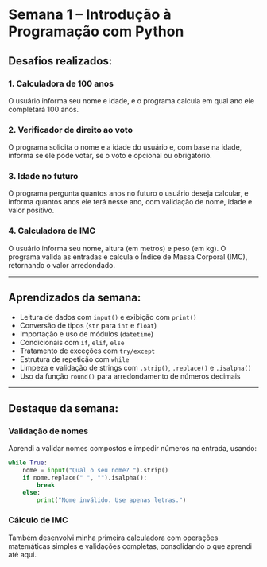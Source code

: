 # Semana 1 – Introdução à Programação com Python

## Desafios realizados:

### 1. Calculadora de 100 anos  
O usuário informa seu nome e idade, e o programa calcula em qual ano ele completará 100 anos.

### 2. Verificador de direito ao voto  
O programa solicita o nome e a idade do usuário e, com base na idade, informa se ele pode votar, se o voto é opcional ou obrigatório.

### 3. Idade no futuro  
O programa pergunta quantos anos no futuro o usuário deseja calcular, e informa quantos anos ele terá nesse ano, com validação de nome, idade e valor positivo.

### 4. Calculadora de IMC  
O usuário informa seu nome, altura (em metros) e peso (em kg). O programa valida as entradas e calcula o Índice de Massa Corporal (IMC), retornando o valor arredondado.

---

## Aprendizados da semana:

- Leitura de dados com `input()` e exibição com `print()`  
- Conversão de tipos (`str` para `int` e `float`)  
- Importação e uso de módulos (`datetime`)  
- Condicionais com `if`, `elif`, `else`  
- Tratamento de exceções com `try/except`  
- Estrutura de repetição com `while`  
- Limpeza e validação de strings com `.strip()`, `.replace()` e `.isalpha()`  
- Uso da função `round()` para arredondamento de números decimais

---

## Destaque da semana:

### Validação de nomes  
Aprendi a validar nomes compostos e impedir números na entrada, usando:

```python
while True:
    nome = input("Qual o seu nome? ").strip()
    if nome.replace(" ", "").isalpha():
        break
    else:
        print("Nome inválido. Use apenas letras.")
```

### Cálculo de IMC
Também desenvolvi minha primeira calculadora com operações matemáticas simples e validações completas, consolidando o que aprendi até aqui.
